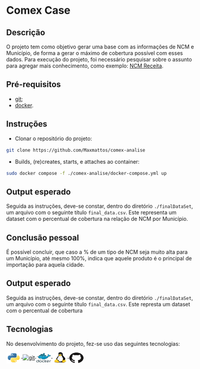 # Comex Case

## Descrição
O projeto tem como objetivo gerar uma base com as informações de NCM e Município, de forma a gerar o máximo de cobertura possível com esses dados.
Para execução do projeto, foi necessário pesquisar sobre o assunto para agregar mais conhecimento, como exemplo: [NCM Receita](https://www.gov.br/receitafederal/pt-br/assuntos/aduana-e-comercio-exterior/classificacao-fiscal-de-mercadorias/ncm).

## Pré-requisitos
- [git](https://git-scm.com/book/en/v2/Getting-Started-Installing-Git);
- [docker](https://docs.docker.com/engine/install/ubuntu/).

## Instruções
- Clonar o repositório do projeto:
```sh
git clone https://github.com/Maxmattos/comex-analise
```

- Builds, (re)creates, starts, e attaches ao container:
```sh
sudo docker compose -f ./comex-analise/docker-compose.yml up
```

## Output esperado
Seguida as instruções, deve-se constar, dentro do diretório `./finalDataSet`, um arquivo com o seguinte título `final_data.csv`. Este representa um dataset com o percentual de cobertura na relação de NCM por Município.

## Conclusão pessoal
É possível concluir, que caso a % de um tipo de NCM seja muito alta para um Município, até mesmo 100%, indica que aquele produto é o principal de importação para aquela cidade.

## Output esperado
Seguida as instruções, deve-se constar, dentro do diretório `./finalDataSet`, um arquivo com o seguinte título `final_data.csv`. Este represta um dataset com o percentual de cobertura 


## Tecnologias
No desenvolvimento do projeto, fez-se uso das seguintes tecnologias:

<a href="https://www.python.org/" title="Python">
    <img align="middle" src="https://raw.githubusercontent.com/devicons/devicon/master/icons/python/python-original.svg" alt="python" height="30" width="40" style="max-width: 100%;">
</a>

<a href="https://git-scm.com/" title="Git">
    <img align="middle" src="https://www.vectorlogo.zone/logos/git-scm/git-scm-icon.svg" alt="git" height="30" width="40" style="max-width: 100%;">
</a>


<a href="https://www.docker.com/" title="Docker">
    <img align="middle" src="https://raw.githubusercontent.com/devicons/devicon/master/icons/docker/docker-original-wordmark.svg" alt="docker" height="30" width="40" style="max-width: 100%;">
</a>

<a href="https://www.linux.org/" title="Linux">
    <img align="middle" src="https://raw.githubusercontent.com/devicons/devicon/master/icons/linux/linux-original.svg" alt="linux" height="30" width="40" style="max-width: 100%;">
</a>

<a href="https://github.com/" title="GitHub">
    <img align="middle" src="https://github.com/devicons/devicon/blob/master/icons/github/github-original.svg" alt="github" height="30" width="40" style="max-width: 100%;">
</a>